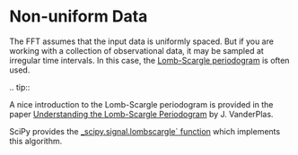 # Non-uniform Data

The FFT assumes that the input data is uniformly spaced.  But if you are working with
a collection of observational data, it may be sampled at irregular time intervals.
In this case, the [Lomb-Scargle periodogram](https://en.wikipedia.org/wiki/Least-squares_spectral_analysis#The_Lomb.E2.80.93Scargle_periodogram) is often used.

.. tip::

   A nice introduction to the Lomb-Scargle periodogram is provided in the
   paper [Understanding the Lomb-Scargle Periodogram](https://arxiv.org/abs/1703.09824) by
   J. VanderPlas.
   
SciPy provides the [_scipy.signal.lombscargle` function](https://docs.scipy.org/doc/scipy/reference/generated/scipy.signal.lombscargle.html)
which implements this algorithm.
